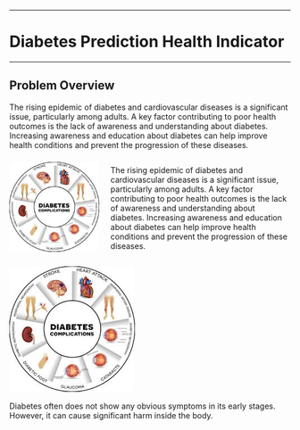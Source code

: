 ___
# Diabetes Prediction Health Indicator
___

## Problem Overview

The rising epidemic of diabetes and cardiovascular diseases is a significant issue, particularly among adults. A key factor contributing to poor health outcomes is the lack of awareness and understanding about diabetes. Increasing awareness and education about diabetes can help improve health conditions and prevent the progression of these diseases.

<div style="display: flex; align-items: center;">
  <div style="flex: 1;">
    <img src="./docs/images/1.jpeg" alt="Image description" style="max-width: 100%; height: auto;">
  </div>
  <div style="flex: 2; padding-left: 20px;">
    <p>
      The rising epidemic of diabetes and cardiovascular diseases is a significant issue, particularly among adults.    
      A key factor contributing to poor health outcomes is the lack of awareness and understanding about diabetes. 
      Increasing awareness and education about diabetes can help improve health conditions and prevent the progression 
      of these diseases.
    </p>
  </div>
</div>


![Dangerous of having diabetes inside the body](https://github.com/Ashan-Wimalasiri/e19-co544-Diabetes-Health-Indicator/blob/main/docs/images/1.jpeg)
   
 
Diabetes often does not show any obvious symptoms in its early stages. However, it can cause significant harm inside the body.


